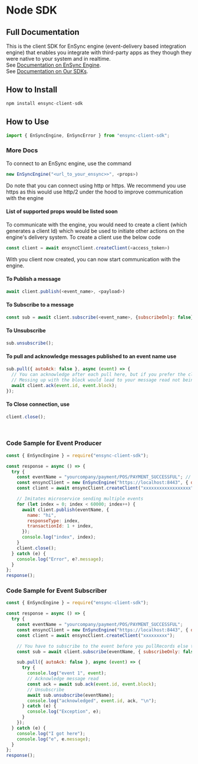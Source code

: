 # Node SDK

## Full Documentation

This is the client SDK for EnSync engine (event-delivery based integration engine) that enables you integrate with third-party apps as they though they were native to your system and in realtime.
<br/>
See [Documentation on EnSync Engine](https://docs.tryensync.com/introduction.html).
<br/>
See [Documentation on Our SDKs](https://docs.tryensync.com/sdk.html).

## How to Install

```javascript
npm install ensync-client-sdk
```

## How to Use

```javascript
import { EnSyncEngine, EnSyncError } from "ensync-client-sdk";
```

### More Docs

To connect to an EnSync engine, use the command

```javascript
new EnSyncEngine("<url_to_your_ensync>>", <props>)
```

Do note that you can connect using http or https. We recommend you use https as this would use http/2 under the hood to improve communication with the engine

#### List of supported props would be listed soon

To communicate with the engine, you would need to create a client (which generates a client Id) which would be used to initiate other actions on the engine's delivery system. To create a client use the below code

```javascript
const client = await ensyncClient.createClient(<access_token>)
```

With you client now created, you can now start communication with the engine.

#### To Publish a message

```javascript
await client.publish(<event_name>, <payload>)
```

#### To Subscribe to a message

```javascript
const sub = await client.subscribe(<event_name>, {subscribeOnly: false})
```

#### To Unsubscribe

```javascript
sub.unsubscribe();
```

#### To pull and acknowledge messages published to an event name use

```javascript
sub.pull({ autoAck: false }, async (event) => {
  // You can acknowledge after each pull here, but if you prefer the client sdk to auto acknowledge, set autoAck to true
  // Messing up with the block would lead to your message read not being acknowledged
  await client.ack(event.id, event.block);
});
```

#### To Close connection, use

```javascript
client.close();
```

<br/>

### Code Sample for Event Producer

```javascript
const { EnSyncEngine } = require("ensync-client-sdk");

const response = async () => {
  try {
    const eventName = "yourcompany/payment/POS/PAYMENT_SUCCESSFUL"; // Event Created using the ensync-cli see ()
    const ensyncClient = new EnSyncEngine("https://localhost:8443", { disableTls: true });
    const client = await ensyncClient.createClient("xxxxxxxxxxxxxxxxxx");

    // Imitates microservice sending multiple events
    for (let index = 0; index < 60000; index++) {
      await client.publish(eventName, {
        name: "hi",
        responseType: index,
        transactionId: 1 + index,
      });
      console.log("index", index);
    }
    client.close();
  } catch (e) {
    console.log("Error", e?.message);
  }
};
response();
```

### Code Sample for Event Subscriber

```javascript
const { EnSyncEngine } = require("ensync-client-sdk");

const response = async () => {
  try {
    const eventName = "yourcompany/payment/POS/PAYMENT_SUCCESSFUL";
    const ensyncClient = new EnSyncEngine("https://localhost:8443", { disableTls: true });
    const client = await ensyncClient.createClient("xxxxxxxxx");

    // You have to subscribe to the event before you pullRecords else the system would not identify your client as subscribed to receive this event
    const sub = await client.subscribe(eventName, { subscribeOnly: false });

    sub.pull({ autoAck: false }, async (event) => {
      try {
        console.log("event 1", event);
        // Acknowledge message read
        const ack = await sub.ack(event.id, event.block);
        // Unsubscribe
        await sub.unsubscribe(eventName);
        console.log("acknowledged", event.id, ack, "\n");
      } catch (e) {
        console.log("Exception", e);
      }
    });
  } catch (e) {
    console.log("I got here");
    console.log("e", e.message);
  }
};
response();
```
